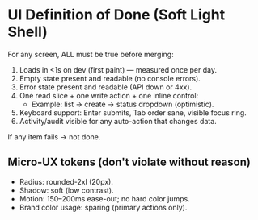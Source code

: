# UI Definition of Done (Soft Light Shell)

For any screen, ALL must be true before merging:
1) Loads in <1s on dev (first paint) — measured once per day.
2) Empty state present and readable (no console errors).
3) Error state present and readable (API down or 4xx).
4) One read slice + one write action + one inline control:
   - Example: list → create → status dropdown (optimistic).
5) Keyboard support: Enter submits, Tab order sane, visible focus ring.
6) Activity/audit visible for any auto-action that changes data.

If any item fails → not done.

## Micro-UX tokens (don't violate without reason)
- Radius: rounded-2xl (20px). 
- Shadow: soft (low contrast).
- Motion: 150–200ms ease-out; no hard color jumps.
- Brand color usage: sparing (primary actions only).

